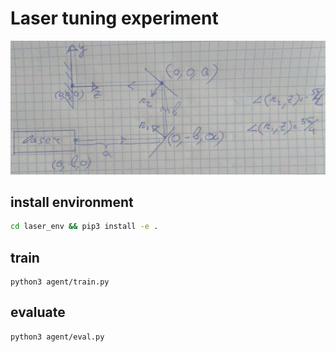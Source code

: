 # Laser tuning experiment

<img src="imgs/scheme.jpg" width="700"/>

## install environment
```bash
cd laser_env && pip3 install -e .
```

## train

```python3
python3 agent/train.py
```

## evaluate

```python3
python3 agent/eval.py
```
